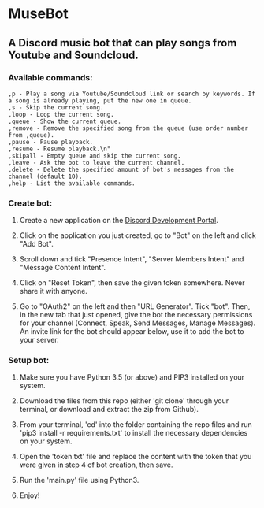 # MuseBot

## <b>A Discord music bot that can play songs from Youtube and Soundcloud.</b>

### Available commands:

```
,p - Play a song via Youtube/Soundcloud link or search by keywords. If a song is already playing, put the new one in queue.
,s - Skip the current song.
,loop - Loop the current song.
,queue - Show the current queue.
,remove - Remove the specified song from the queue (use order number from ,queue).
,pause - Pause playback.
,resume - Resume playback.\n"
,skipall - Empty queue and skip the current song.
,leave - Ask the bot to leave the current channel.
,delete - Delete the specified amount of bot's messages from the channel (default 10).
,help - List the available commands.
```

### Create bot:

1. Create a new application on the [Discord Development Portal](https://discord.com/developers/applications).

2. Click on the application you just created, go to "Bot" on the left and click "Add Bot".

3. Scroll down and tick "Presence Intent", "Server Members Intent" and "Message Content Intent".

4. Click on "Reset Token", then save the given token somewhere. Never share it with anyone.

5. Go to "OAuth2" on the left and then "URL Generator". Tick "bot". Then, in the new tab that just opened, give the bot the necessary permissions for your channel (Connect, Speak, Send Messages, Manage Messages). An invite link for the bot should appear below, use it to add the bot to your server.

### Setup bot:

1. Make sure you have Python 3.5 (or above) and PIP3 installed on your system.

2. Download the files from this repo (either 'git clone' through your terminal, or download and extract the zip from Github).

3. From your terminal, 'cd' into the folder containing the repo files and run 'pip3 install -r requirements.txt' to install the necessary dependencies on your system.

4. Open the 'token.txt' file and replace the content with the token that you were given in step 4 of bot creation, then save.

5. Run the 'main.py' file using Python3.

6. Enjoy!

